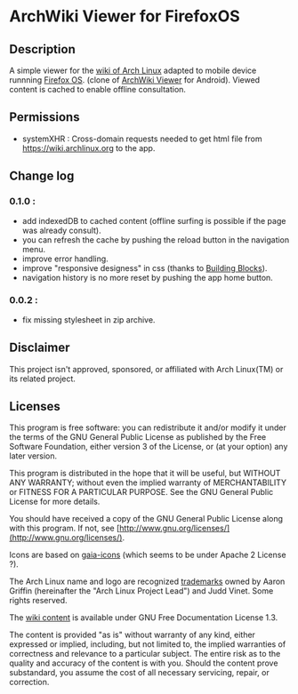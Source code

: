 ArchWiki Viewer for FirefoxOS
=============================

Description
-----------

A simple viewer for the [wiki of Arch Linux](https://wiki.archlinux.org) adapted
to mobile device runnning [Firefox OS](https://developer.mozilla.org/en-US/Firefox_OS).
(clone of [ArchWiki Viewer](https://github.com/jtmcn/archwiki-viewer) for Android).
Viewed content is cached to enable offline consultation.

Permissions
-----------

* systemXHR : Cross-domain requests needed to get html file from https://wiki.archlinux.org to the app.

Change log
----------

### 0.1.0 :

* add indexedDB to cached content (offline surfing is possible if the page was already consult).
* you can refresh the cache by pushing the reload button in the navigation menu.
* improve error handling.
* improve "responsive designess" in css (thanks to [Building Blocks](http://buildingfirefoxos.com)).
* navigation history is no more reset by pushing the app home button.

### 0.0.2 :

* fix missing stylesheet in zip archive.

Disclaimer
----------

This project isn't approved, sponsored, or affiliated with Arch Linux(TM) or its related project.


Licenses
--------

This program is free software: you can redistribute it and/or modify
it under the terms of the GNU General Public License as published by
the Free Software Foundation, either version 3 of the License, or
(at your option) any later version.

This program is distributed in the hope that it will be useful,
but WITHOUT ANY WARRANTY; without even the implied warranty of
MERCHANTABILITY or FITNESS FOR A PARTICULAR PURPOSE. See the
GNU General Public License for more details.

You should have received a copy of the GNU General Public License
along with this program.  If not, see [http://www.gnu.org/licenses/](http://www.gnu.org/licenses/).


Icons are based on [gaia-icons](https://github.com/gaia-components/gaia-icons)
(which seems to be under Apache 2 License ?).


The Arch Linux name and logo are recognized [trademarks](https://wiki.archlinux.org/index.php/DeveloperWiki:TrademarkPolicy")
 owned by Aaron Griffin (hereinafter the "Arch Linux Project Lead") and Judd Vinet.
Some rights reserved.


The [wiki content](https://wiki.archlinux.org/index.php/ArchWiki:Privacy_policy) 
is available under GNU Free Documentation License 1.3.

The content is provided "as is" without warranty of any kind, either expressed or 
implied, including, but not limited to, the implied warranties of correctness and 
relevance to a particular subject. The entire risk as to the quality and accuracy 
of the content is with you. Should the content prove substandard, you assume the
cost of all necessary servicing, repair, or correction. 


